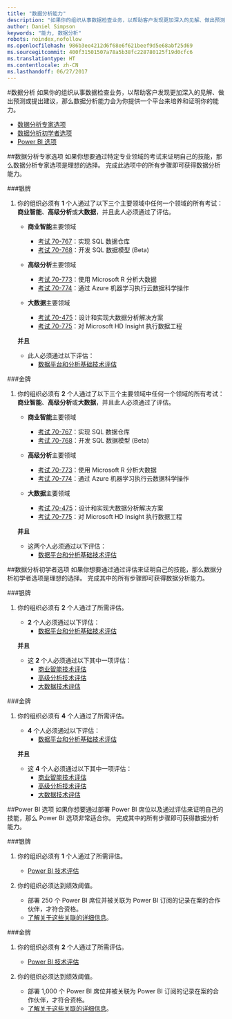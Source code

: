 ```yaml
---
title: "数据分析能力"
description: "如果你的组织从事数据检查业务，以帮助客户发现更加深入的见解、做出预测或提出建议，那么数据分析能力会为你提供一个平台来培养和证明你的能力。"
author: Daniel Simpson
keywords: "能力, 数据分析"
robots: noindex,nofollow
ms.openlocfilehash: 986b3ee4212d6f68e6f621beef9d5e68abf25d69
ms.sourcegitcommit: 400f31501507a78a5b38fc228780125f19d0cfc6
ms.translationtype: HT
ms.contentlocale: zh-CN
ms.lasthandoff: 06/27/2017
---
```

#<a name="data-analytics"></a>数据分析
如果你的组织从事数据检查业务，以帮助客户发现更加深入的见解、做出预测或提出建议，那么数据分析能力会为你提供一个平台来培养和证明你的能力。

- [数据分析专家选项](#data-analytics-specialist-option)
- [数据分析初学者选项](#data-analytics-beginners-option)
- [Power BI 选项](#power-bi-option)

##<a name="data-analytics-specialist-option"></a>数据分析专家选项
如果你想要通过特定专业领域的考试来证明自己的技能，那么数据分析专家选项是理想的选择。 完成此选项中的所有步骤即可获得数据分析能力。

###<a name="silver"></a>银牌
1. 你的组织必须有 **1** 个人通过了以下三个主要领域中任何一个领域的所有考试：**商业智能**、**高级分析**或**大数据**，并且此人必须通过了评估。

    - **商业智能**主要领域
        - [考试 70-767](https://www.microsoft.com/en-us/learning/exam-70-767.aspx)：实现 SQL 数据仓库 
        - [考试 70-768](https://www.microsoft.com/en-us/learning/exam-70-768.aspx)：开发 SQL 数据模型 (Beta)

    - **高级分析**主要领域
        - [考试 70-773](https://www.microsoft.com/en-us/learning/exam-70-773.aspx)：使用 Microsoft R 分析大数据
        - [考试 70-774](https://www.microsoft.com/en-us/learning/exam-70-774.aspx)：通过 Azure 机器学习执行云数据科学操作

    - **大数据**主要领域
        - [考试 70-475](https://www.microsoft.com/en-us/learning/exam-70-475.aspx)：设计和实现大数据分析解决方案
        - [考试 70-775](https://www.microsoft.com/en-us/learning/exam-70-775.aspx)：对 Microsoft HD Insight 执行数据工程

    **并且**

    - 此人必须通过以下评估：
        - [数据平台和分析基础技术评估](https://partneruniversity.microsoft.com/?whr=uri:MicrosoftAccount&courseId=14356&scoId=w5Ubm2ygB_4304778676)

###<a name="gold"></a>金牌
1. 你的组织必须有 **2** 个人通过了以下三个主要领域中任何一个领域的所有考试：**商业智能**、**高级分析**或**大数据**，并且此人必须通过了评估。

    - **商业智能**主要领域
        - [考试 70-767](https://www.microsoft.com/en-us/learning/exam-70-767.aspx)：实现 SQL 数据仓库 
        - [考试 70-768](https://www.microsoft.com/en-us/learning/exam-70-768.aspx)：开发 SQL 数据模型 (Beta)

    - **高级分析**主要领域
        - [考试 70-773](https://www.microsoft.com/en-us/learning/exam-70-773.aspx)：使用 Microsoft R 分析大数据
        - [考试 70-774](https://www.microsoft.com/en-us/learning/exam-70-774.aspx)：通过 Azure 机器学习执行云数据科学操作

    - **大数据**主要领域
        - [考试 70-475](https://www.microsoft.com/en-us/learning/exam-70-475.aspx)：设计和实现大数据分析解决方案
        - [考试 70-775](https://www.microsoft.com/en-us/learning/exam-70-775.aspx)：对 Microsoft HD Insight 执行数据工程

    **并且**

    - 这两个人必须通过以下评估： 
        - [数据平台和分析基础技术评估](https://partneruniversity.microsoft.com/?whr=uri:MicrosoftAccount&courseId=14356&scoId=w5Ubm2ygB_4304778676)

##<a name="data-analytics-beginners-option"></a>数据分析初学者选项
如果你想要通过通过评估来证明自己的技能，那么数据分析初学者选项是理想的选择。 完成其中的所有步骤即可获得数据分析能力。

###<a name="silver"></a>银牌
1. 你的组织必须有 **2** 个人通过了所需评估。

    - **2** 个人必须通过以下评估：
        - [数据平台和分析基础技术评估](https://partneruniversity.microsoft.com/?whr=uri:MicrosoftAccount&courseId=14356&scoId=w5Ubm2ygB_4304778676)

    **并且**

    - 这 **2** 个人必须通过以下其中一项评估：
        - [商业智能技术评估](https://partneruniversity.microsoft.com/?whr=uri:MicrosoftAccount&courseId=14350&scoId=u5YzfgigB_1504778676)
        - [高级分析技术评估](https://partneruniversity.microsoft.com/?whr=uri:MicrosoftAccount&courseId=10275&scoId=bweuuySgB_3904778676)
        - [大数据技术评估](https://partneruniversity.microsoft.com/?whr=uri:MicrosoftAccount&courseId=14349&scoId=qb5OGFigB_6604778676)

###<a name="gold"></a>金牌
1. 你的组织必须有 **4** 个人通过了所需评估。

    - **4** 个人必须通过以下评估：
        - [数据平台和分析基础技术评估](https://partneruniversity.microsoft.com/?whr=uri:MicrosoftAccount&courseId=14356&scoId=w5Ubm2ygB_4304778676)

    **并且**

    - 这 **4** 个人必须通过以下其中一项评估：
        - [商业智能技术评估](https://partneruniversity.microsoft.com/?whr=uri:MicrosoftAccount&courseId=14350&scoId=u5YzfgigB_1504778676)
        - [高级分析技术评估](https://partneruniversity.microsoft.com/?whr=uri:MicrosoftAccount&courseId=10275&scoId=bweuuySgB_3904778676)
        - [大数据技术评估](https://partneruniversity.microsoft.com/?whr=uri:MicrosoftAccount&courseId=14349&scoId=qb5OGFigB_6604778676)

##<a name="power-bi-option"></a>Power BI 选项
如果你想要通过部署 Power BI 席位以及通过评估来证明自己的技能，那么 Power BI 选项非常适合你。 完成其中的所有步骤即可获得数据分析能力。

###<a name="silver"></a>银牌

1. 你的组织必须有 **1** 个人通过了所需评估。

    - [Power BI 技术评估](https://partneruniversity.microsoft.com/?whr=uri:MicrosoftAccount&courseId=14350&scoId=u5YzfgigB_1504778676)
  
2. 你的组织必须达到绩效阈值。

    - 部署 250 个 Power BI 席位并被关联为 Power BI 订阅的记录在案的合作伙伴，才符合资格。
    - [了解关于这些关联的详细信息](https://partner.microsoft.com/en-us/membership/digital-partner-of-record)。

###<a name="gold"></a>金牌
1. 你的组织必须有 **2** 个人通过了所需评估。
    - [Power BI 技术评估](https://partneruniversity.microsoft.com/?whr=uri:MicrosoftAccount&courseId=14350&scoId=u5YzfgigB_1504778676)
  
2. 你的组织必须达到绩效阈值。
    - 部署 1,000 个 Power BI 席位并被关联为 Power BI 订阅的记录在案的合作伙伴，才符合资格。
    - [了解关于这些关联的详细信息](https://partner.microsoft.com/en-us/membership/digital-partner-of-record)。

